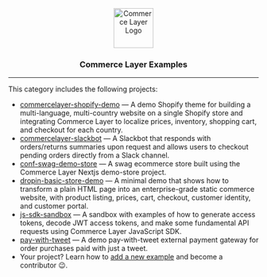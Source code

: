 <div align="center">
  <a href="https://commercelayer.io">
    <img src="https://data.commercelayer.app/assets/logos/glyph/black/commercelayer_glyph_black.svg" height="80" alt="Commerce Layer Logo">
  </a>
  <h3>Commerce Layer Examples</h3>
</div>

---

This category includes the following projects:

- [commercelayer-shopify-demo](./commercelayer-shopify-demo) — A demo Shopify theme for building a multi-language, multi-country website on a single Shopify store and integrating Commerce Layer to localize prices, inventory, shopping cart, and checkout for each country.
- [commercelayer-slackbot](./commercelayer-slackbot) — A Slackbot that responds with orders/returns summaries upon request and allows users to checkout pending orders directly from a Slack channel.
- [conf-swag-demo-store](./conf-swag-demo-store) — A swag ecommerce store built using the Commerce Layer Nextjs demo-store project.
- [dropin-basic-store-demo](./dropin-basic-store-demo) — A minimal demo that shows how to transform a plain HTML page into an enterprise-grade static commerce website, with product listing, prices, cart, checkout, customer identity, and customer portal.
- [js-sdk-sandbox](./js-sdk-sandbox) — A sandbox with examples of how to generate access tokens, decode JWT access tokens, and make some fundamental API requests using Commerce Layer JavaScript SDK.
- [pay-with-tweet](./pay-with-tweet) — A demo pay-with-tweet external payment gateway for order purchases paid with just a tweet.
- Your project? Learn how to [add a new example](https://github.com/commercelayer/examples/#adding-a-new-example) and become a contributor 😉.
